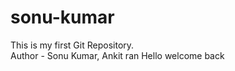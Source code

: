 # sonu-kumar
This is my first Git Repository.
<br>
Author - Sonu Kumar, Ankit ran
Hello welcome back

